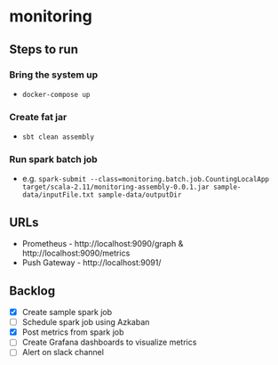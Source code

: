 # monitoring

## Steps to run
### Bring the system up 
- `docker-compose up`
### Create fat jar 
- `sbt clean assembly` 
### Run spark batch job
- e.g. `spark-submit --class=monitoring.batch.job.CountingLocalApp target/scala-2.11/monitoring-assembly-0.0.1.jar sample-data/inputFile.txt sample-data/outputDir`

## URLs 
- Prometheus - http://localhost:9090/graph & http://localhost:9090/metrics
- Push Gateway -  http://localhost:9091/

## Backlog
- [X] Create sample spark job
- [ ] Schedule spark job using Azkaban
- [X] Post metrics from spark job
- [ ] Create Grafana dashboards to visualize metrics
- [ ] Alert on slack channel
